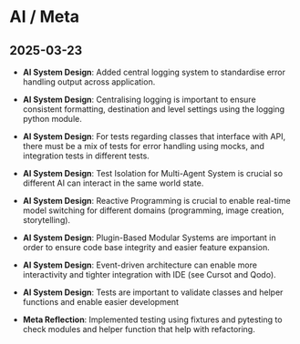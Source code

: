 # AI / Meta

## 2025-03-23
- **AI System Design**: Added central logging system to standardise error handling output across application.
- **AI System Design**: Centralising logging is important to ensure consistent formatting, destination and level settings using the logging python module.
- **AI System Design**: For tests regarding classes that interface with API, there must be a mix of tests for error handling using mocks, and integration tests in different tests.
- **AI System Design**: Test Isolation for Multi-Agent System is crucial so different AI can interact in the same world state.
- **AI System Design**: Reactive Programming is crucial to enable real-time model switching for different domains (programming, image creation, storytelling).
- **AI System Design**: Plugin-Based Modular Systems are important in order to ensure code base integrity and easier feature expansion.
- **AI System Design**: Event-driven architecture can enable more interactivity and tighter integration with IDE (see Cursot and Qodo).
- **AI System Design**: Tests are important to validate classes and helper functions and enable easier development

- **Meta Reflection**: Implemented testing using fixtures and pytesting to check modules and helper function that help with refactoring.
